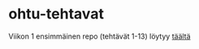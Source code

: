 # ohtu-tehtavat
Viikon 1 ensimmäinen repo (tehtävät 1-13) löytyy [täältä](https://github.com/skoskipaa/ohtu-viikko1)

